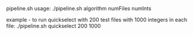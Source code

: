 pipeline.sh usage: ./pipeline.sh algorithm numFiles numInts

example - to run quickselect with 200 test files with 1000 integers in each file:
  ./pipeline.sh quickselect 200 1000